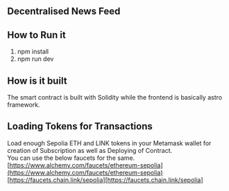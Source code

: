 ## Decentralised News Feed

## How to Run it
1. npm install
2. npm run dev

## How is it built
The smart contract is built with Solidity while the frontend is basically astro framework.

## Loading Tokens for Transactions
Load enough Sepolia ETH and LINK tokens in your Metamask wallet for creation of Subscription as well as Deploying of Contract.<br>
You can use the below faucets for the same. <br>
[https://www.alchemy.com/faucets/ethereum-sepolia](https://www.alchemy.com/faucets/ethereum-sepolia) <br>
[https://faucets.chain.link/sepolia][https://faucets.chain.link/sepolia]

